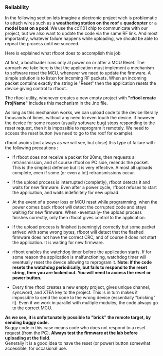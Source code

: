 ### Reliability

In the following section lets imagine a electronic project wich is problematic
to attach wires such as a **weathering station on the roof** a **quadcopter**
or a **model boat on a pool**. We use the cc1101 chip
to communicate with our  project, but we also want to update the code via the same RF link.
And most importantly, whatever failure happens while uploading, we should be able to
repeat the process until we succeed.

Here is explained what rfboot does to accomplish this job

At first, a bootloader runs only at power on or after a MCU Reset. The aproach we take here is
that the application must implement a mechanism to software reset the MCU, whenever
we need to update the firmware. A simple solution is to listen for incoming RF packets.
When an incoming packet contains exactly the string ie "Reset" then the application resets
the device giving control to rfboot.

The rftool utility, whenever creates a new empty project with **"rftool create ProjName"**
includes this mechanism in the .ino file.

As long as this mechanism works, we can upload code to the device literally thousands of
times, without any need to even touch the device. if however the device for some reason
(usually software bug)
stops responding to the reset request, then it is impossible to reprogram it remotely.
We need to access the reset button (we need to go to the roof for example).

rfboot avoids (not always as we will see, but close) this type of failure with the following precautions :

- If rfboot does not receive a packet for 20ms, then requests a retransmission, and of  course
rftool on PC side, resends the packet. This is the simplest defence but it is very
effective. Almost all uploads complete, even if some (or even a lot) retransmissions occur.

- If the upload process is interrupted (completly), rfboot detects it and waits for new firmware. Even
after a power cycle, rfboot refuses to start the application, and waits indefinitely for
new upload.

- At the event of a power loss or MCU reset while programming, when the power comes back rfboot
will detect the corrupted code and stays waiting for new firmware. When -eventually- the upload
process finishes correctly, only then rfboot gives control to the application.

- If the upload process is finished (seemingly) correctly but some packet arrived with some wrong bytes, rfboot
will detect that the flashed firmware does not have the correct CRC, and of course it does not start the application.
It is waiting for new firmware.

- rfboot enables the watchdog timer before the application starts. If for some reason the
application is malfunctioning, watchdog timer will eventually reset the device allowing to reprogram it.
**Note: If the code resets the watchdog periodically, but fails to respond to the reset string, then you are locked out. You will need to access the reset or power button.**

- Every time rftool creates a new empty project, gives unique channel, syncword, and XTEA
key to the project. This is in turn makes it impossible to send the code to the wrong device (essentially "bricking" it).
Even if we work in parallel with multiple modules, the code always go to the correct MCU.

**As we see, it is unfortunatelly possible to "brick" the remote target, by sending buggy code.**<br/>
Buggy code in this case means code who does not respond to a reset request (from the PC).
**Always test the firmware at the lab before uploading at the field.** <br/>
Generally it is a good idea to have the reset (or power) button somewhat accessible, for occasional use.

